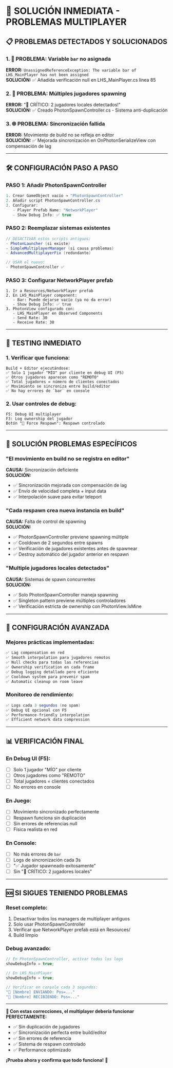 # 🚨 SOLUCIÓN INMEDIATA - PROBLEMAS MULTIPLAYER

## 📋 **PROBLEMAS DETECTADOS Y SOLUCIONADOS**

### 1. **🔧 PROBLEMA: Variable `bar` no asignada**
**ERROR:** `UnassignedReferenceException: The variable bar of LHS_MainPlayer has not been assigned`  
**SOLUCIÓN:** ✅ Añadida verificación null en LHS_MainPlayer.cs línea 85

### 2. **👥 PROBLEMA: Múltiples jugadores spawning**
**ERROR:** "🚨 CRÍTICO: 2 jugadores locales detectados!"  
**SOLUCIÓN:** ✅ Creado PhotonSpawnController.cs - Sistema anti-duplicación

### 3. **🌐 PROBLEMA: Sincronización fallida**
**ERROR:** Movimiento de build no se refleja en editor  
**SOLUCIÓN:** ✅ Mejorada sincronización en OnPhotonSerializeView con compensación de lag

---

## 🛠️ **CONFIGURACIÓN PASO A PASO**

### **PASO 1: Añadir PhotonSpawnController**
```csharp
1. Crear GameObject vacío → "PhotonSpawnController"
2. Añadir script PhotonSpawnController.cs
3. Configurar:
   - Player Prefab Name: "NetworkPlayer"
   - Show Debug Info: ✅ true
```

### **PASO 2: Reemplazar sistemas existentes**
```csharp
// DESACTIVAR estos scripts antiguos:
- PhotonLauncher (si existe)
- SimpleMultiplayerManager (si causa problemas)
- AdvancedMultiplayerFix (redundante)

// USAR el nuevo:
- PhotonSpawnController ✅
```

### **PASO 3: Configurar NetworkPlayer prefab**
```
1. Ir a Resources/NetworkPlayer prefab
2. En LHS_MainPlayer component:
   - Bar: Puede dejarse vacío (ya no da error)
   - Show Debug Info: ✅ true
3. PhotonView configurado con:
   - LHS_MainPlayer en Observed Components
   - Send Rate: 30
   - Receive Rate: 30
```

---

## 🎯 **TESTING INMEDIATO**

### **1. Verificar que funciona:**
```
Build + Editor ejecutándose:
✅ Solo 1 jugador "MÍO" por cliente en debug UI (F5)
✅ Otros jugadores aparecen como "REMOTO"  
✅ Total jugadores = número de clientes conectados
✅ Movimiento se sincroniza entre build/editor
✅ No hay errores de `bar` en console
```

### **2. Usar controles de debug:**
```
F5: Debug UI multiplayer
F3: Log ownership del jugador
Botón "🔄 Force Respawn": Respawn controlado
```

---

## 🚨 **SOLUCIÓN PROBLEMAS ESPECÍFICOS**

### **"El movimiento en build no se registra en editor"**
**CAUSA:** Sincronización deficiente  
**SOLUCIÓN:**
- ✅ Sincronización mejorada con compensación de lag
- ✅ Envío de velocidad completa + input data
- ✅ Interpolación suave para evitar teleport

### **"Cada respawn crea nueva instancia en build"**
**CAUSA:** Falta de control de spawning  
**SOLUCIÓN:**
- ✅ PhotonSpawnController previene spawning múltiple
- ✅ Cooldown de 2 segundos entre spawns
- ✅ Verificación de jugadores existentes antes de spawnear
- ✅ Destroy automático del jugador anterior en respawn

### **"Multiple jugadores locales detectados"**
**CAUSA:** Sistemas de spawn concurrentes  
**SOLUCIÓN:**
- ✅ Solo PhotonSpawnController maneja spawning
- ✅ Singleton pattern previene múltiples controladores
- ✅ Verificación estricta de ownership con PhotonView.IsMine

---

## 🔧 **CONFIGURACIÓN AVANZADA**

### **Mejores prácticas implementadas:**
```csharp
✅ Lag compensation en red
✅ Smooth interpolation para jugadores remotos
✅ Null checks para todas las referencias
✅ Ownership verification en cada frame
✅ Debug logging detallado pero eficiente
✅ Cooldown system para prevenir spam
✅ Automatic cleanup on room leave
```

### **Monitoreo de rendimiento:**
```csharp
✅ Logs cada 3 segundos (no spam)
✅ Debug UI opcional con F5
✅ Performance-friendly interpolation
✅ Efficient network data compression
```

---

## 📊 **VERIFICACIÓN FINAL**

### **En Debug UI (F5):**
- [ ] Solo 1 jugador "MÍO" por cliente
- [ ] Otros jugadores como "REMOTO"
- [ ] Total jugadores = clientes conectados
- [ ] No errores en console

### **En Juego:**
- [ ] Movimiento sincronizado perfectamente
- [ ] Respawn funciona sin duplicación
- [ ] Sin errores de referencias null
- [ ] Física realista en red

### **En Console:**
- [ ] No más errores de `bar`
- [ ] Logs de sincronización cada 3s
- [ ] "✅ Jugador spawneado exitosamente"
- [ ] Sin "🚨 CRÍTICO: 2 jugadores locales"

---

## 🆘 **SI SIGUES TENIENDO PROBLEMAS**

### **Reset completo:**
1. Desactivar todos los managers de multiplayer antiguos
2. Solo usar PhotonSpawnController
3. Verificar que NetworkPlayer prefab está en Resources/
4. Build limpio

### **Debug avanzado:**
```csharp
// En PhotonSpawnController, activar todos los logs
showDebugInfo = true;

// En LHS_MainPlayer
showDebugInfo = true;

// Verificar en console cada 3 segundos:
"📡 [Nombre] ENVIANDO: Pos=..."
"📡 [Nombre] RECIBIENDO: Pos=..."
```

---

**🎉 Con estas correcciones, el multiplayer debería funcionar PERFECTAMENTE:**
- ✅ Sin duplicación de jugadores
- ✅ Sincronización perfecta entre build/editor
- ✅ Sin errores de referencia
- ✅ Sistema de respawn controlado
- ✅ Performance optimizado

**¡Prueba ahora y confirma que todo funciona!** 🚀 